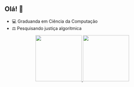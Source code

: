 ## Olá! 👋

- 💻 Graduanda em Ciência da Computação
- ⚖️ Pesquisando justiça algoritmica

<div align="center">
  <a href="https://github.com/cassiasilvaR">
  <img height="150em" src="https://github-readme-stats.vercel.app/api?username=cassiasilvaR&show_icons=true&theme=dracula&include_all_commits=true&count_private=true"/>
  <img height="150em" src="https://github-readme-stats.vercel.app/api/top-langs/?username=cassiasilvaR&layout=compact&langs_count=7&theme=dracula"/>
</div>  

